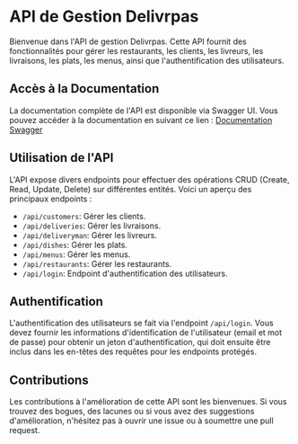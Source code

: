 # API de Gestion Delivrpas

Bienvenue dans l'API de gestion Delivrpas. Cette API fournit des fonctionnalités pour gérer les restaurants, les clients, les livreurs, les livraisons, les plats, les menus, ainsi que l'authentification des utilisateurs.

## Accès à la Documentation

La documentation complète de l'API est disponible via Swagger UI. Vous pouvez accéder à la documentation en suivant ce lien : [Documentation Swagger](http://william.gaonarch.vannes.mds-project.fr/api-docs/)

## Utilisation de l'API

L'API expose divers endpoints pour effectuer des opérations CRUD (Create, Read, Update, Delete) sur différentes entités. Voici un aperçu des principaux endpoints :

- `/api/customers`: Gérer les clients.
- `/api/deliveries`: Gérer les livraisons.
- `/api/deliveryman`: Gérer les livreurs.
- `/api/dishes`: Gérer les plats.
- `/api/menus`: Gérer les menus.
- `/api/restaurants`: Gérer les restaurants.
- `/api/login`: Endpoint d'authentification des utilisateurs.

## Authentification

L'authentification des utilisateurs se fait via l'endpoint `/api/login`. Vous devez fournir les informations d'identification de l'utilisateur (email et mot de passe) pour obtenir un jeton d'authentification, qui doit ensuite être inclus dans les en-têtes des requêtes pour les endpoints protégés.

## Contributions

Les contributions à l'amélioration de cette API sont les bienvenues. Si vous trouvez des bogues, des lacunes ou si vous avez des suggestions d'amélioration, n'hésitez pas à ouvrir une issue ou à soumettre une pull request.
